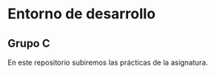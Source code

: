 <h1>Entorno de desarrollo</h1>
<h2>Grupo C</h2>
<p>En este repositorio subiremos las prácticas de la asignatura.</p>